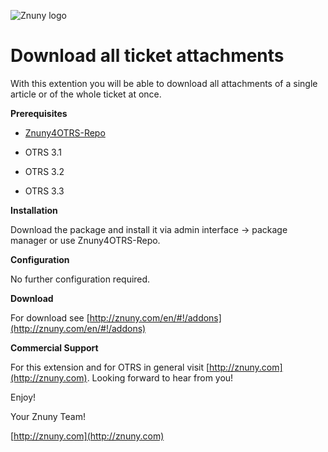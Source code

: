 ![Znuny logo](http://znuny.com/assets/logo_small.png)

Download all ticket attachments
=================
With this extention you will be able to download all attachments of a single article or of the whole ticket at once.

**Prerequisites**

- [Znuny4OTRS-Repo](http://znuny.com/#!/znuny4otrs)

- OTRS 3.1

- OTRS 3.2

- OTRS 3.3

**Installation**

Download the package and install it via admin interface -> package manager or use Znuny4OTRS-Repo.

**Configuration**

No further configuration required.

**Download**

For download see [http://znuny.com/en/#!/addons](http://znuny.com/en/#!/addons)

**Commercial Support**

For this extension and for OTRS in general visit [http://znuny.com](http://znuny.com). Looking forward to hear from you!

Enjoy!

 Your Znuny Team!

 [http://znuny.com](http://znuny.com)